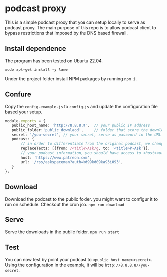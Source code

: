 # podcast proxy

This is a simple podcast proxy that you can setup locally to serve as podcast proxy. The main purpose of this repo is to allow podcast client to bypass restrictions that imposed by the DNS based firewall.


## Install dependence
The program has been tested on Ubuntu 22.04. 
```
sudo apt-get install -y lame
```

Under the project folder install NPM packages by running `npm i`.

## Confure
Copy the `config.example.js` to `config.js` and update the configuration file based your setup.

```ts
module.exports = {
   public_host_name: 'http://8.8.8.8',  // your public IP address
   public_folder:'public_downlaod',     // folder that store the downloaded files
   secret: '/you-secret', // your secret, serve as password in the URL
   podcast: {       
       // in order to differentiate from the original podcast, we change the title,
       replaceTexts: [{from: /<title>Ask/g, to: '<title>P-Ask'}], 
       // your podcast information, you should have access to <host><url>
       host: 'https://www.patreon.com',
       url: '/rss/askspaceman?auth=kd99kd09ka93i093',
   }
};

```

## Download

Download the podcast to the public folder. you might want to configur it to run on schedule. Checkout the cron job.
`npm run download` 


## Serve
Serve the downloads in the public folder.
`npm run start`

## Test
You can now test by point your podcast to `<public_host_name><secret>`. Using the configuration in the example, it will be `http://8.8.8.8//you-secret`.

